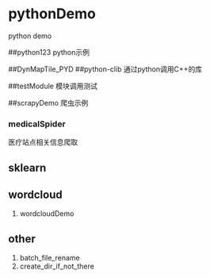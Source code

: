 # pythonDemo
python demo 


##python123
python示例

##DynMapTile_PYD
##python-clib
通过python调用C++的库

##testModule
模块调用测试

##scrapyDemo 
爬虫示例
### medicalSpider
医疗站点相关信息爬取


## sklearn

## wordcloud
1. wordcloudDemo


## other
1. batch_file_rename
2. create_dir_if_not_there



